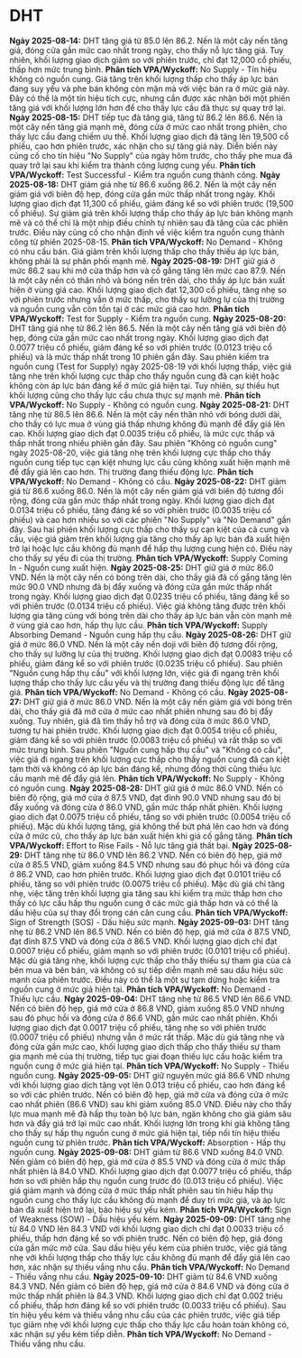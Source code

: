 # DHT

**Ngày 2025-08-14:** DHT tăng giá từ 85.0 lên 86.2. Nến là một cây nến tăng giá, đóng cửa gần mức cao nhất trong ngày, cho thấy nỗ lực tăng giá. Tuy nhiên, khối lượng giao dịch giảm so với phiên trước, chỉ đạt 12,000 cổ phiếu, thấp hơn mức trung bình. **Phân tích VPA/Wyckoff:** No Supply - Tín hiệu không có nguồn cung. Giá tăng trên khối lượng thấp cho thấy áp lực bán đang suy yếu và phe bán không còn mặn mà với việc bán ra ở mức giá này. Đây có thể là một tín hiệu tích cực, nhưng cần được xác nhận bởi một phiên tăng giá với khối lượng lớn hơn để cho thấy lực cầu đã thực sự quay trở lại.
**Ngày 2025-08-15:** DHT tiếp tục đà tăng giá, tăng từ 86.2 lên 86.6. Nến là một cây nến tăng giá mạnh mẽ, đóng cửa ở mức cao nhất trong phiên, cho thấy lực cầu đang chiếm ưu thế. Khối lượng giao dịch đã tăng lên 19,500 cổ phiếu, cao hơn phiên trước, xác nhận cho sự tăng giá này. Diễn biến này củng cố cho tín hiệu "No Supply" của ngày hôm trước, cho thấy phe mua đã quay trở lại sau khi kiểm tra thành công lượng cung yếu. **Phân tích VPA/Wyckoff:** Test Successful - Kiểm tra nguồn cung thành công.
**Ngày 2025-08-18:** DHT giảm giá nhẹ từ 86.6 xuống 86.2. Nến là một cây nến giảm giá với biên độ hẹp, đóng cửa gần mức thấp nhất trong ngày. Khối lượng giao dịch đạt 11,300 cổ phiếu, giảm đáng kể so với phiên trước (19,500 cổ phiếu). Sự giảm giá trên khối lượng thấp cho thấy áp lực bán không mạnh mẽ và có thể chỉ là một nhịp điều chỉnh tự nhiên sau đà tăng của các phiên trước. Điều này củng cố cho nhận định về việc kiểm tra nguồn cung thành công từ phiên 2025-08-15. **Phân tích VPA/Wyckoff:** No Demand - Không có nhu cầu bán. Giá giảm trên khối lượng thấp cho thấy thiếu áp lực bán, không phải là sự phân phối mạnh mẽ.
**Ngày 2025-08-19:** DHT giữ giá ở mức 86.2 sau khi mở cửa thấp hơn và cố gắng tăng lên mức cao 87.9. Nến là một cây nến có thân nhỏ và bóng nến trên dài, cho thấy áp lực bán xuất hiện ở vùng giá cao. Khối lượng giao dịch đạt 12,300 cổ phiếu, tăng nhẹ so với phiên trước nhưng vẫn ở mức thấp, cho thấy sự lưỡng lự của thị trường và nguồn cung vẫn còn tồn tại ở các mức giá cao hơn. **Phân tích VPA/Wyckoff:** Test for Supply - Kiểm tra nguồn cung.
**Ngày 2025-08-20:** DHT tăng giá nhẹ từ 86.2 lên 86.5. Nến là một cây nến tăng giá với biên độ hẹp, đóng cửa gần mức cao nhất trong ngày. Khối lượng giao dịch đạt 0.0077 triệu cổ phiếu, giảm đáng kể so với phiên trước (0.0123 triệu cổ phiếu) và là mức thấp nhất trong 10 phiên gần đây. Sau phiên kiểm tra nguồn cung (Test for Supply) ngày 2025-08-19 với khối lượng thấp, việc giá tăng nhẹ trên khối lượng cực thấp cho thấy nguồn cung đã cạn kiệt hoặc không còn áp lực bán đáng kể ở mức giá hiện tại. Tuy nhiên, sự thiếu hụt khối lượng cũng cho thấy lực cầu chưa thực sự mạnh mẽ. **Phân tích VPA/Wyckoff:** No Supply - Không có nguồn cung.
**Ngày 2025-08-21:** DHT tăng nhẹ từ 86.5 lên 86.6. Nến là một cây nến thân nhỏ với bóng dưới dài, cho thấy có lực mua ở vùng giá thấp nhưng không đủ mạnh để đẩy giá lên cao. Khối lượng giao dịch đạt 0.0035 triệu cổ phiếu, là mức cực thấp và thấp nhất trong nhiều phiên gần đây. Sau phiên "Không có nguồn cung" ngày 2025-08-20, việc giá tăng nhẹ trên khối lượng cực thấp cho thấy nguồn cung tiếp tục cạn kiệt nhưng lực cầu cũng không xuất hiện mạnh mẽ để đẩy giá lên cao hơn. Thị trường đang thiếu động lực. **Phân tích VPA/Wyckoff:** No Demand - Không có cầu.
**Ngày 2025-08-22:** DHT giảm giá từ 86.6 xuống 86.0. Nến là một cây nến giảm giá với biên độ tương đối rộng, đóng cửa gần mức thấp nhất trong ngày. Khối lượng giao dịch đạt 0.0134 triệu cổ phiếu, tăng đáng kể so với phiên trước (0.0035 triệu cổ phiếu) và cao hơn nhiều so với các phiên "No Supply" và "No Demand" gần đây. Sau hai phiên khối lượng cực thấp cho thấy sự cạn kiệt của cả cung và cầu, việc giá giảm trên khối lượng gia tăng cho thấy áp lực bán đã xuất hiện trở lại hoặc lực cầu không đủ mạnh để hấp thụ lượng cung hiện có. Điều này cho thấy sự yếu đi của thị trường. **Phân tích VPA/Wyckoff:** Supply Coming In - Nguồn cung xuất hiện.
**Ngày 2025-08-25:** DHT giữ giá ở mức 86.0 VND. Nến là một cây nến có bóng trên dài, cho thấy giá đã cố gắng tăng lên mức 90.0 VND nhưng đã bị đẩy xuống và đóng cửa gần mức thấp nhất trong ngày. Khối lượng giao dịch đạt 0.0235 triệu cổ phiếu, tăng đáng kể so với phiên trước (0.0134 triệu cổ phiếu). Việc giá không tăng được trên khối lượng gia tăng cùng với bóng trên dài cho thấy áp lực bán vẫn còn mạnh mẽ ở vùng giá cao hơn, hấp thụ lực cầu. **Phân tích VPA/Wyckoff:** Supply Absorbing Demand - Nguồn cung hấp thụ cầu.
**Ngày 2025-08-26:** DHT giữ giá ở mức 86.0 VND. Nến là một cây nến doji với biên độ tương đối rộng, cho thấy sự lưỡng lự của thị trường. Khối lượng giao dịch đạt 0.0083 triệu cổ phiếu, giảm đáng kể so với phiên trước (0.0235 triệu cổ phiếu). Sau phiên "Nguồn cung hấp thụ cầu" với khối lượng lớn, việc giá đi ngang trên khối lượng thấp cho thấy lực cầu yếu và thị trường đang thiếu động lực để tăng giá. **Phân tích VPA/Wyckoff:** No Demand - Không có cầu.
**Ngày 2025-08-27:** DHT giữ giá ở mức 86.0 VND. Nến là một cây nến giảm giá với bóng trên dài, cho thấy giá đã mở cửa ở mức cao nhất phiên nhưng sau đó bị đẩy xuống. Tuy nhiên, giá đã tìm thấy hỗ trợ và đóng cửa ở mức 86.0 VND, tương tự hai phiên trước. Khối lượng giao dịch đạt 0.0054 triệu cổ phiếu, giảm đáng kể so với phiên trước (0.0083 triệu cổ phiếu) và rất thấp so với mức trung bình. Sau phiên "Nguồn cung hấp thụ cầu" và "Không có cầu", việc giá đi ngang trên khối lượng cực thấp cho thấy nguồn cung đã cạn kiệt tạm thời và không có áp lực bán đáng kể, nhưng đồng thời cũng thiếu lực cầu mạnh mẽ để đẩy giá lên. **Phân tích VPA/Wyckoff:** No Supply - Không có nguồn cung.
**Ngày 2025-08-28:** DHT giữ giá ở mức 86.0 VND. Nến có biên độ rộng, giá mở cửa ở 87.5 VND, đạt đỉnh 90.0 VND nhưng sau đó bị đẩy xuống và đóng cửa ở 86.0 VND, gần mức thấp nhất phiên. Khối lượng giao dịch đạt 0.0075 triệu cổ phiếu, tăng so với phiên trước (0.0054 triệu cổ phiếu). Mặc dù khối lượng tăng, giá không thể bứt phá lên cao hơn và đóng cửa ở mức cũ, cho thấy áp lực bán xuất hiện khi giá cố gắng tăng. **Phân tích VPA/Wyckoff:** Effort to Rise Fails - Nỗ lực tăng giá thất bại.
**Ngày 2025-08-29:** DHT tăng nhẹ từ 86.0 VND lên 86.2 VND. Nến có biên độ hẹp, giá mở cửa ở 85.5 VND, giảm xuống 84.5 VND nhưng sau đó phục hồi và đóng cửa ở 86.2 VND, cao hơn phiên trước. Khối lượng giao dịch đạt 0.0101 triệu cổ phiếu, tăng so với phiên trước (0.0075 triệu cổ phiếu). Mặc dù giá chỉ tăng nhẹ, việc tăng trên khối lượng gia tăng sau khi kiểm tra mức thấp hơn cho thấy có lực cầu hấp thụ nguồn cung ở các mức giá thấp hơn và có thể là dấu hiệu của sự thay đổi trong cán cân cung cầu. **Phân tích VPA/Wyckoff:** Sign of Strength (SOS) - Dấu hiệu sức mạnh.
**Ngày 2025-09-03:** DHT tăng nhẹ từ 86.2 VND lên 86.5 VND. Nến có biên độ hẹp, giá mở cửa ở 87.5 VND, đạt đỉnh 87.5 VND và đóng cửa ở 86.5 VND. Khối lượng giao dịch chỉ đạt 0.0007 triệu cổ phiếu, giảm mạnh so với phiên trước (0.0101 triệu cổ phiếu). Mặc dù giá tăng nhẹ, khối lượng cực thấp cho thấy thiếu sự tham gia của cả bên mua và bên bán, và không có sự tiếp diễn mạnh mẽ sau dấu hiệu sức mạnh của phiên trước. Điều này có thể là một sự tạm dừng hoặc kiểm tra nguồn cung ở mức giá hiện tại. **Phân tích VPA/Wyckoff:** No Demand - Thiếu lực cầu.
**Ngày 2025-09-04:** DHT tăng nhẹ từ 86.5 VND lên 86.6 VND. Nến có biên độ hẹp, giá mở cửa ở 86.8 VND, giảm xuống 85.0 VND nhưng sau đó phục hồi và đóng cửa ở 86.6 VND, gần mức cao nhất phiên. Khối lượng giao dịch đạt 0.0017 triệu cổ phiếu, tăng nhẹ so với phiên trước (0.0007 triệu cổ phiếu) nhưng vẫn ở mức rất thấp. Mặc dù giá tăng nhẹ và đóng cửa gần mức cao, khối lượng giao dịch thấp cho thấy thiếu sự tham gia mạnh mẽ của thị trường, tiếp tục giai đoạn thiếu lực cầu hoặc kiểm tra nguồn cung ở mức giá hiện tại. **Phân tích VPA/Wyckoff:** No Supply - Thiếu nguồn cung.
**Ngày 2025-09-05:** DHT giữ nguyên mức giá 86.6 VND nhưng với khối lượng giao dịch tăng vọt lên 0.013 triệu cổ phiếu, cao hơn đáng kể so với các phiên trước. Nến có biên độ hẹp, giá mở cửa và đóng cửa ở mức cao nhất phiên (86.6 VND) sau khi giảm xuống 85.0 VND. Điều này cho thấy lực mua mạnh mẽ đã hấp thụ toàn bộ lực bán, ngăn không cho giá giảm sâu hơn và đẩy giá trở lại mức cao nhất. Khối lượng lớn trong khi giá không tăng cho thấy sự hấp thụ nguồn cung ở mức giá hiện tại, tiếp nối tín hiệu thiếu nguồn cung từ phiên trước. **Phân tích VPA/Wyckoff:** Absorption - Hấp thụ nguồn cung.
**Ngày 2025-09-08:** DHT giảm từ 86.6 VND xuống 84.0 VND. Nến giảm có biên độ hẹp, giá mở cửa ở 85.5 VND và đóng cửa ở mức thấp nhất phiên là 84.0 VND. Khối lượng giao dịch đạt 0.0077 triệu cổ phiếu, thấp hơn so với phiên hấp thụ nguồn cung trước đó (0.013 triệu cổ phiếu). Việc giá giảm mạnh và đóng cửa ở mức thấp nhất phiên sau tín hiệu hấp thụ nguồn cung cho thấy lực cầu không đủ mạnh để duy trì mức giá, và áp lực bán đã xuất hiện trở lại, báo hiệu sự yếu kém. **Phân tích VPA/Wyckoff:** Sign of Weakness (SOW) - Dấu hiệu yếu kém.
**Ngày 2025-09-09:** DHT tăng nhẹ từ 84.0 VND lên 84.3 VND với khối lượng giao dịch chỉ đạt 0.0033 triệu cổ phiếu, thấp hơn đáng kể so với phiên trước. Nến có biên độ hẹp, giá đóng cửa gần mức mở cửa. Sau dấu hiệu yếu kém của phiên trước, việc giá tăng nhẹ với khối lượng thấp cho thấy lực cầu không đủ mạnh để đẩy giá lên cao hơn, xác nhận sự thiếu vắng nhu cầu. **Phân tích VPA/Wyckoff:** No Demand - Thiếu vắng nhu cầu.
**Ngày 2025-09-10:** DHT giảm từ 84.6 VND xuống 84.3 VND. Nến giảm có biên độ hẹp, giá mở cửa ở 84.6 VND và đóng cửa ở mức thấp nhất phiên là 84.3 VND. Khối lượng giao dịch chỉ đạt 0.002 triệu cổ phiếu, thấp hơn đáng kể so với phiên trước (0.0033 triệu cổ phiếu). Sau tín hiệu yếu kém và thiếu vắng nhu cầu của các phiên trước, việc giá tiếp tục giảm nhẹ với khối lượng cực thấp cho thấy lực cầu hoàn toàn không có, xác nhận sự yếu kém tiếp diễn. **Phân tích VPA/Wyckoff:** No Demand - Thiếu vắng nhu cầu.
